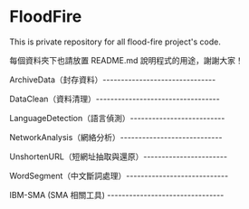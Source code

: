 FloodFire
=========

This is private repository for all flood-fire project's code. 

每個資料夾下也請放置 README.md 說明程式的用途，謝謝大家！

ArchiveData（封存資料）-------------------------------

DataClean（資料清理）----------------------------------

LanguageDetection（語言偵測）--------------------------


NetworkAnalysis（網絡分析）----------------------------


UnshortenURL（短網址抽取與還原）-----------------------


WordSegment（中文斷詞處理）----------------------------


IBM-SMA (SMA 相關工具) --------------------------------
